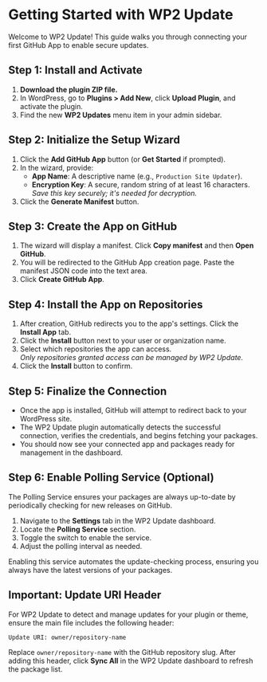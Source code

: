 # Getting Started with WP2 Update

Welcome to WP2 Update! This guide walks you through connecting your first GitHub App to enable secure updates.

## Step 1: Install and Activate

1. **Download the plugin ZIP file.**
2. In WordPress, go to **Plugins > Add New**, click **Upload Plugin**, and activate the plugin.
3. Find the new **WP2 Updates** menu item in your admin sidebar.

## Step 2: Initialize the Setup Wizard

1. Click the **Add GitHub App** button (or **Get Started** if prompted).
2. In the wizard, provide:
    - **App Name**: A descriptive name (e.g., `Production Site Updater`).
    - **Encryption Key**: A secure, random string of at least 16 characters.  
      *Save this key securely; it's needed for decryption.*
3. Click the **Generate Manifest** button.

## Step 3: Create the App on GitHub

1. The wizard will display a manifest. Click **Copy manifest** and then **Open GitHub**.
2. You will be redirected to the GitHub App creation page. Paste the manifest JSON code into the text area.
3. Click **Create GitHub App**.

## Step 4: Install the App on Repositories

1. After creation, GitHub redirects you to the app's settings. Click the **Install App** tab.
2. Click the **Install** button next to your user or organization name.
3. Select which repositories the app can access.  
    *Only repositories granted access can be managed by WP2 Update.*
4. Click the **Install** button to confirm.

## Step 5: Finalize the Connection

- Once the app is installed, GitHub will attempt to redirect back to your WordPress site.
- The WP2 Update plugin automatically detects the successful connection, verifies the credentials, and begins fetching your packages.
- You should now see your connected app and packages ready for management in the dashboard.

## Step 6: Enable Polling Service (Optional)

The Polling Service ensures your packages are always up-to-date by periodically checking for new releases on GitHub.

1. Navigate to the **Settings** tab in the WP2 Update dashboard.
2. Locate the **Polling Service** section.
3. Toggle the switch to enable the service.
4. Adjust the polling interval as needed.

Enabling this service automates the update-checking process, ensuring you always have the latest versions of your packages.

## Important: Update URI Header

For WP2 Update to detect and manage updates for your plugin or theme, ensure the main file includes the following header:

```
Update URI: owner/repository-name
```

Replace `owner/repository-name` with the GitHub repository slug. After adding this header, click **Sync All** in the WP2 Update dashboard to refresh the package list.
